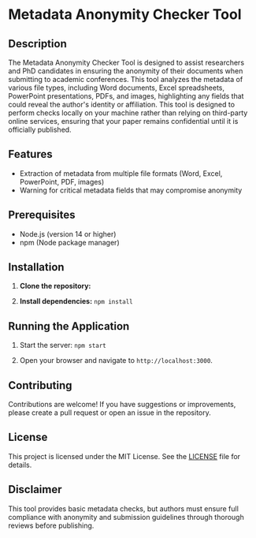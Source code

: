 # Metadata Anonymity Checker Tool

## Description

The Metadata Anonymity Checker Tool is designed to assist researchers and PhD candidates in ensuring the anonymity of their documents when submitting to academic conferences. This tool analyzes the metadata of various file types, including Word documents, Excel spreadsheets, PowerPoint presentations, PDFs, and images, highlighting any fields that could reveal the author's identity or affiliation. This tool is designed to perform checks locally on your machine rather than relying on third-party online services, ensuring that your paper remains confidential until it is officially published.

## Features

- Extraction of metadata from multiple file formats (Word, Excel, PowerPoint, PDF, images)
- Warning for critical metadata fields that may compromise anonymity

## Prerequisites

- Node.js (version 14 or higher)
- npm (Node package manager)

## Installation

1. **Clone the repository:**

2. **Install dependencies:**
   ```npm install```

## Running the Application

1. Start the server:
   ```npm start```

2. Open your browser and navigate to `http://localhost:3000`.

## Contributing

Contributions are welcome! If you have suggestions or improvements, please create a pull request or open an issue in the repository.

## License

This project is licensed under the MIT License. See the [LICENSE](LICENSE) file for details.

## Disclaimer

This tool provides basic metadata checks, but authors must ensure full compliance with anonymity and submission guidelines through thorough reviews before publishing.
